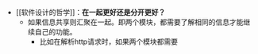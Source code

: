 - [[软件设计的哲学]]：**在一起更好还是分开更好？**
	- 如果信息共享则汇聚在一起。即两个模块，都需要了解相同的信息才能继续自己的功能。
		- 比如在解析http请求时，如果两个模块都需要
